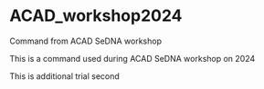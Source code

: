 # ACAD_workshop2024
Command from ACAD SeDNA workshop

This is a command used during ACAD SeDNA workshop on 2024

This is additional trial second 

